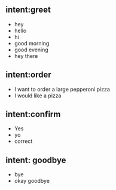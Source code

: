 ## intent:greet
- hey
- hello
- hi
- good morning
- good evening
- hey there

## intent:order
- I want to order a large pepperoni pizza
- I would like a pizza

## intent:confirm
- Yes
- yo
- correct

## intent: goodbye
- bye
- okay goodbye
